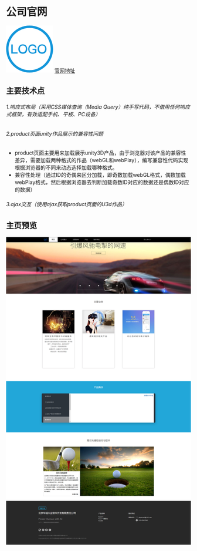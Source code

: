 # 公司官网
![image](https://github.com/zhaosiyuan06/OfficialWebsite/blob/master/WebContent/img/LOGO.png)
[官网地址](http://hcxyrjkf.cn)
## 主要技术点
###### 1.响应式布局（采用CSS媒体查询（Media Query）纯手写代码，不借用任何响应式框架，有效适配手机、平板、PC设备）
###### 2.product页面unity作品展示的兼容性问题
* product页面主要用来加载展示unity3D产品，由于浏览器对该产品的兼容性差异，需要加载两种格式的作品（webGL和webPlay），编写兼容性代码实现根据浏览器的不同来动态选择加载哪种格式。
* 兼容性处理（通过ID的奇偶来区分加载，即奇数加载webGL格式，偶数加载webPlay格式，然后根据浏览器去判断加载奇数ID对应的数据还是偶数ID对应的数据）
###### 3.ajax交互（使用ajax获取product页面的U3d作品）
## 主页预览
![image](https://github.com/zhaosiyuan06/OfficialWebsite/blob/master/WebContent/img/yulan.png)

